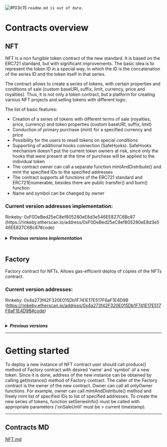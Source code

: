 ![#f03c15](https://via.placeholder.com/15/f03c15/000000?text=+) `readme.md is out of date.`
<h1> Contracts overview </h1>
<h2> NFT </h2>

<p class="lead">

NFT is a non fungible token contract of the new standard. It is based on the ERC721 standard, but with significant improvements. 
The basic idea is to represent the token ID in a special way, in which the ID is the concatenation of the series ID and the token itself in that series. 

The contract allows to create a series of tokens, with certain properties and conditions of sale (custom baseURI, suffix, limit, currency, price and royalties). 
Thus, it is not only a token contract, but a platform for creating various NFT projects and selling tokens with different logic. 

The list of basic features:
- Creation of a series of tokens with different terms of sale (royalties, price, currency) and token properties (custom baseURI, suffix, limit)
- Conduction of primary purchase (mint) for a specified currency and price
- Possibility for the users to resell tokens on special conditions
- Supporting of additional hooks connection (SafeHooks). SafeHooks mechanism doesn't put the current token owners at risk, since only the hooks that were present at the time of purchase will be applied to the individual token
- The contract owner can call a separate function mintAndDistribute() and mint the specified IDs to the specified addresses 
- The contract supports all functions of the ERC721 standard and ERC721Enumerable, besides there are public transfer() and burn() function
- Name and symbol can be changed by owner

<h3> Current version addresses implementation: </h3>
Rinkeby: 0xF0DeBed25eC8ef805280eE8d3e546EE827C6Bc87 (https://rinkeby.etherscan.io/address/0xF0DeBed25eC8ef805280eE8d3e546EE827C6Bc87#code)<br>
<br>
<details>
<summary><b><i>Previous versions implementation</i></b></summary>
------------------------------<br>
Rinkeby: 0x78613Cc32ecA27DEC6f42BC08990CDB06D6b4Df6 (https://rinkeby.etherscan.io/address/0x78613Cc32ecA27DEC6f42BC08990CDB06D6b4Df6#code)<br>
Polygon: 0x159a0e4b698a21B7E50Ec5D06921d73dEFf89510 (not verified)<br>
------------------------------<br>
</details>

<br>
<h2> Factory </h2>
Factory contract for NFTs. Allows gas-efficient deploy of copies of the NFTs contract.

<h3> Current version addresses: </h3>

Rinkeby: 0x4a273f42F320E015Db1F741E17E517F6aF1E4D9B (https://rinkeby.etherscan.io/address/0x4a273f42F320E015Db1F741E17E517F6aF1E4D9B#code)<br>
<br>
<details>
<summary><b><i>Previous versions</i></b></summary>
------------------------------<br>
Rinkeby: 0x4a273f42F320E015Db1F741E17E517F6aF1E4D9B (https://rinkeby.etherscan.io/address/0x4a273f42F320E015Db1F741E17E517F6aF1E4D9B#code)<br>
Polygon: 0xEd99D3bf50e76c257F1b197796c5df8B27F73986 (not verified)<br>
------------------------------<br>
</details>


 <hr>
<h1> Getting started </h1>
To deploy a new instance of NFT contract user should call produce() method of Factory contract with desired 'name' and 'symbol' of a new token. 
Since it is done, address of the new instance can be obtained by calling getInstance() method of Factory contract. 
The caller of the Factory contract is the owner of the new contract. Owner can call all onlyOwner functions. 
For example, owner can call mintAndDistribute() method and freely mint list of specified IDs to list of specified addresses. 
To create the new series of tokens, function setSeriesInfo() must be called with appropriate parameters ('onSaleUntil' must be > current timestamp).

<hr>

## Contracts MD
[NFT.md](docs/contracts/NFTMain.md)<br>
